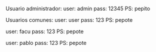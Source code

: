 Usuario administrador:
user: admin
pass: 12345
PS: pepito

Usuarios comunes:
user: user
pass: 123
PS: pepote

user: facu
pass: 123
PS: pepote

user: pablo
pass: 123
PS: pepote
